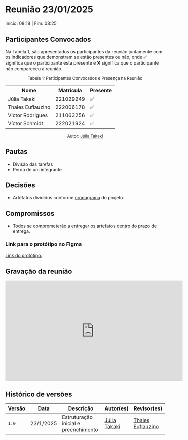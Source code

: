 # Reunião 23/01/2025

Início: 08:18 | Fim: 08:25
<!-- Este é um arquivo base, para criar uma ata, basta copiá-lo e preencher os dados da reunião -->

## Participantes Convocados

<!-- Colocar um ✅ se o participante estiver presente ou um ❌ caso negativo -->
Na Tabela 1, são apresentados os participantes da reunião juntamente com os indicadores que demonstram se estão presentes ou não, onde ✅ significa que o participante está presente e ❌ significa que o participante não compareceu à reunião.

<center>

<font size="2"><p style="text-align: center">Tabela 1: Participantes Convocados e Presença na Reunião</p></font>

<table align="center">
  <tr>
    <th>Nome</th><th>Matrícula</th><th>Presente</th>
  </tr>
  <tr><td>Júlia Takaki</td><td>221029249</td><td>✅</td></tr>
  <tr><td>Thales Euflauzino</td><td>222006178</td><td>✅</td></tr>
  <tr><td>Victor Rodrigues</td><td>211063256</td><td>✅</td></tr>
  <tr><td>Víctor Schmidt</td><td>222021924</td><td>✅</td></tr>
</table>

<font size="2"><p style="text-align: center">Autor: [Júlia Takaki](https://github.com/juliatakaki)</p></font>

</center>



## Pautas

<!-- pautas discutidas na reunião -->

- Divisão das tarefas
- Perda de um integrante

## Decisões

<!-- decisões feitas pela equipe -->

- Artefatos divididos conforme [cronograma](../Planejamento-do-projeto/cronograma.md) do projeto. 


## Compromissos

- Todos se comprometerão a entregar os artefatos dentro do prazo de entrega.

### Link para o protótipo no Figma
[Link do protótipo.](https://www.figma.com/design/fnBjs9MjuK9gYTyVIYhSlq/Prot%C3%B3tipo-de-requisitos?node-id=0-1&p=f&t=utGIGNFo5c5B6k9y-0)


## Gravação da reunião

<iframe width="560" height="315" src="https://www.youtube.com/embed/GDkIYO_2ky0?si=LfHXQmc4WoBcjGQj" title="YouTube video player" frameborder="0" allow="accelerometer; autoplay; clipboard-write; encrypted-media; gyroscope; picture-in-picture; web-share" referrerpolicy="strict-origin-when-cross-origin" allowfullscreen></iframe>


## Histórico de versões

| Versão | Data | Descrição | Autor(es) | Revisor(es) |
| ------ | ---- | --------- | --------- | ----------- |
|`1.0`|23/1/2025| Estruturação inicial e preenchimento| [Júlia Takaki](https://github.com/juliatakaki) |  [Thales Euflauzino](https://github.com/thaleseuflauzino) |
